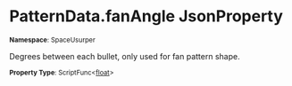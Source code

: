 # PatternData.fanAngle JsonProperty

<small>**Namespace**: SpaceUsurper</small>

Degrees between each bullet, only used for fan pattern shape.

<small>**Property Type**: ScriptFunc&lt;[float](https://docs.microsoft.com/en-us/dotnet/api/system.single?view=netframework-4.5)&gt;</small>

